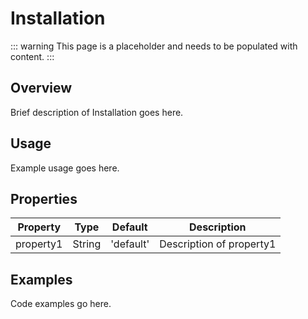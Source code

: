 # Installation

::: warning
This page is a placeholder and needs to be populated with content.
:::

## Overview

Brief description of Installation goes here.

## Usage

Example usage goes here.

## Properties

| Property | Type | Default | Description |
|----------|------|---------|-------------|
| property1 | String | 'default' | Description of property1 |

## Examples

Code examples go here.
